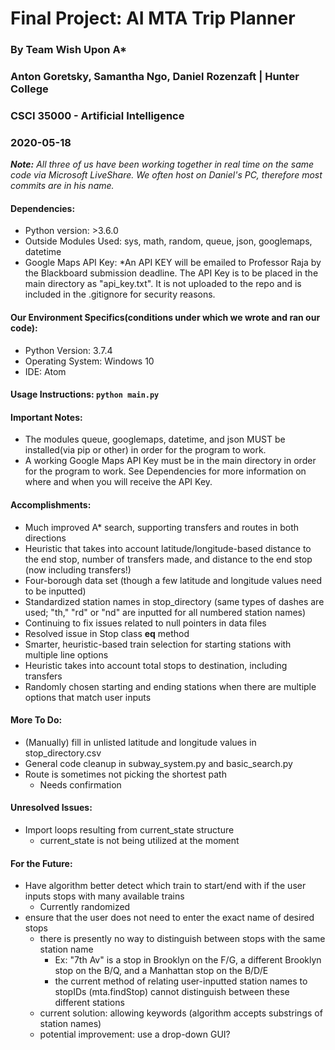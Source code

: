 # Final Project: AI MTA Trip Planner
### By Team Wish Upon A*
### Anton Goretsky, Samantha Ngo, Daniel Rozenzaft | Hunter College
### CSCI 35000 - Artificial Intelligence 
### 2020-05-18

<Project Description>

_**Note:** All three of us have been working together in real time on the same code via Microsoft LiveShare. We often host on Daniel's PC, therefore most commits are in his name._

#### Dependencies:
- Python version: >3.6.0
- Outside Modules Used: sys, math, random, queue, json, googlemaps, datetime
- Google Maps API Key: *An API KEY will be emailed to Professor Raja by the Blackboard submission deadline. The API Key is to be placed in the main directory as "api_key.txt". It is not uploaded to the repo and is included in the .gitignore for security reasons.

#### Our Environment Specifics(conditions under which we wrote and ran our code):
- Python Version: 3.7.4
- Operating System: Windows 10
- IDE: Atom

#### Usage Instructions: ```python main.py```

#### Important Notes:
- The modules queue, googlemaps, datetime, and json MUST be installed(via pip or other) in order for the program to work.
- A working Google Maps API Key must be in the main directory in order for the program to work. See Dependencies for more information on where and when you will receive the API Key.

#### Accomplishments:
- Much improved A* search, supporting transfers and routes in both directions
- Heuristic that takes into account latitude/longitude-based distance to the end stop, number of transfers made, and distance to the end stop (now including transfers!)
- Four-borough data set (though a few latitude and longitude values need to be inputted)
- Standardized station names in stop_directory (same types of dashes are used; "th," "rd" or "nd" are inputted for all numbered station names)
- Continuing to fix issues related to null pointers in data files
- Resolved issue in Stop class __eq__ method
- Smarter, heuristic-based train selection for starting stations with multiple line options
- Heuristic takes into account total stops to destination, including transfers
- Randomly chosen starting and ending stations when there are multiple options that match user inputs

#### More To Do:
- (Manually) fill in unlisted latitude and longitude values in stop_directory.csv
- General code cleanup in subway_system.py and basic_search.py
- Route is sometimes not picking the shortest path
    - Needs confirmation

#### Unresolved Issues:
- Import loops resulting from current_state structure
    - current_state is not being utilized at the moment

#### For the Future:
- Have algorithm better detect which train to start/end with if the user inputs stops with many available trains
    - Currently randomized
- ensure that the user does not need to enter the exact name of desired stops
    - there is presently no way to distinguish between stops with the same station name
        - Ex: "7th Av" is a stop in Brooklyn on the F/G, a different Brooklyn stop on the B/Q, and a Manhattan stop on the B/D/E
        - the current method of relating user-inputted station names to stopIDs (mta.findStop) cannot distinguish between these different stations
    - current solution: allowing keywords (algorithm accepts substrings of station names)
    - potential improvement: use a drop-down GUI?

